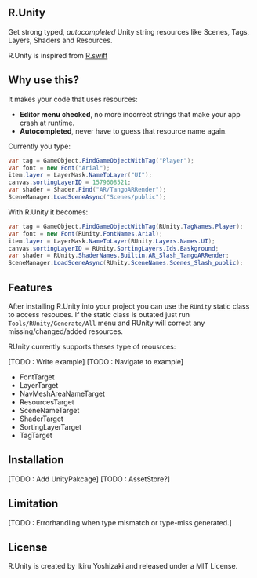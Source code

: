 ## R.Unity

Get strong typed, *autocompleted* Unity string resources like Scenes, Tags, Layers, Shaders and Resources.

R.Unity is inspired from [R.swift](https://github.com/mac-cain13/R.swift)

## Why use this?

It makes your code that uses resources:

- **Editor menu checked**, no more incorrect strings that make your app crash at runtime.
- **Autocompleted**, never have to guess that resource name again.

Currently you type:

```csharp
var tag = GameObject.FindGameObjectWithTag("Player");
var font = new Font("Arial");
item.layer = LayerMask.NameToLayer("UI");
canvas.sortingLayerID = 1579608521;
var shader = Shader.Find("AR/TangoARRender");
SceneManager.LoadSceneAsync("Scenes/public");
```

With R.Unity it becomes:

```csharp
var tag = GameObject.FindGameObjectWithTag(RUnity.TagNames.Player);
var font = new Font(RUnity.FontNames.Arial);
item.layer = LayerMask.NameToLayer(RUnity.Layers.Names.UI);
canvas.sortingLayerID = RUnity.SortingLayers.Ids.Baskground;
var shader = RUnity.ShaderNames.Builtin.AR_Slash_TangoARRender;
SceneManager.LoadSceneAsync(RUnity.SceneNames.Scenes_Slash_public);
```

## Features

After installing R.Unity into your project you can use the `RUnity` static class to access resouces. If the static class is outated just run `Tools/RUnity/Generate/All` menu and RUnity will correct any missing/changed/added resources.

RUnity currently supports theses type of reousrces:

[TODO : Write example]
[TODO : Navigate to example]

- FontTarget 
- LayerTarget
- NavMeshAreaNameTarget
- ResourcesTarget
- SceneNameTarget
- ShaderTarget
- SortingLayerTarget
- TagTarget

## Installation

[TODO : Add UnityPakcage]
[TODO : AssetStore?]

## Limitation

[TODO : Errorhandling when type mismatch or type-miss generated.]

## License

R.Unity is created by Ikiru Yoshizaki and released under a MIT License.